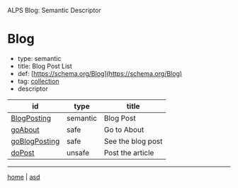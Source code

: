 ALPS Blog: Semantic Descriptor
# Blog
 * type: semantic
 * title: Blog Post List
 * def: [https://schema.org/Blog](https://schema.org/Blog)
 * tag: [collection](tag.collection.md)
 * descriptor

| id | type | title |
|---|---|---|
| [BlogPosting](semantic.BlogPosting.md) | semantic | Blog Post |
| [goAbout](safe.goAbout.md) | safe | Go to About |
| [goBlogPosting](safe.goBlogPosting.md) | safe | See the blog post |
| [doPost](unsafe.doPost.md) | unsafe | Post the article |

---

[home](../index.md) | [asd](../profile.svg)